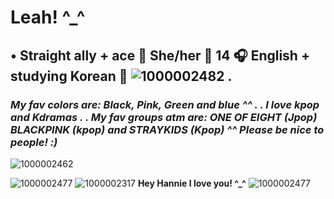 # Leah! ^_^

## **• Straight ally + ace 🔪 She/her 🖤 14 🎧 English + studying Korean 🩶** ![1000002482](https://github.com/user-attachments/assets/5f71ebb3-f6b3-44ed-956d-e6f6dd0faf8d) . 

### ***My fav colors are: Black, Pink, Green and blue ^_^ . . I love kpop and Kdramas . . My fav groups atm are: ONE OF EIGHT (Jpop) BLACKPINK (kpop) and STRAYKIDS (Kpop) ^_^ Please be nice to people! :)***



![1000002462](https://github.com/user-attachments/assets/d87e0631-3bcf-47c7-8456-65e2017b38b8)

![1000002477](https://github.com/user-attachments/assets/31ac97d7-5929-4bdb-8bc5-79db42a25101)
![1000002317](https://github.com/user-attachments/assets/c794e818-d558-49f2-89b3-7fe5ec0aa78a)
**Hey Hannie I love you! ^_^**
![1000002477](https://github.com/user-attachments/assets/9c3d2fd2-670d-4f47-97a2-e1307bcc9007)

